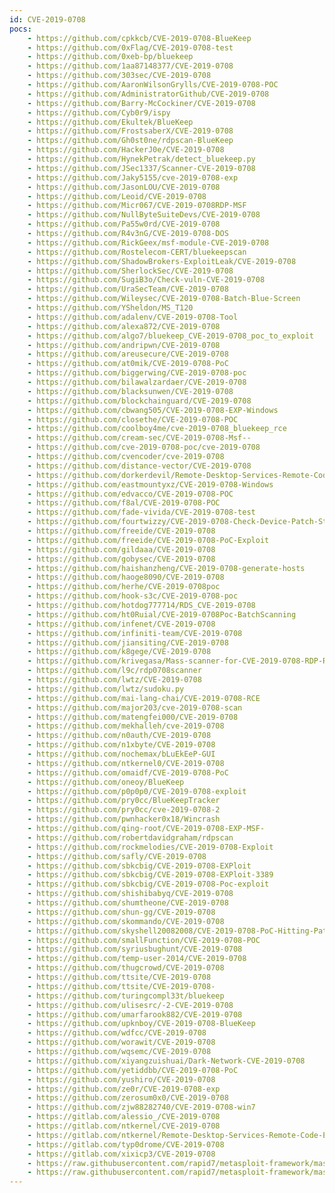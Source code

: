 ```yaml
---
id: CVE-2019-0708
pocs:
    - https://github.com/cpkkcb/CVE-2019-0708-BlueKeep
    - https://github.com/0xFlag/CVE-2019-0708-test
    - https://github.com/0xeb-bp/bluekeep
    - https://github.com/1aa87148377/CVE-2019-0708
    - https://github.com/303sec/CVE-2019-0708
    - https://github.com/AaronWilsonGrylls/CVE-2019-0708-POC
    - https://github.com/AdministratorGithub/CVE-2019-0708
    - https://github.com/Barry-McCockiner/CVE-2019-0708
    - https://github.com/Cyb0r9/ispy
    - https://github.com/Ekultek/BlueKeep
    - https://github.com/FrostsaberX/CVE-2019-0708
    - https://github.com/Gh0st0ne/rdpscan-BlueKeep
    - https://github.com/HackerJ0e/CVE-2019-0708
    - https://github.com/HynekPetrak/detect_bluekeep.py
    - https://github.com/JSec1337/Scanner-CVE-2019-0708
    - https://github.com/Jaky5155/cve-2019-0708-exp
    - https://github.com/JasonLOU/CVE-2019-0708
    - https://github.com/Leoid/CVE-2019-0708
    - https://github.com/Micr067/CVE-2019-0708RDP-MSF
    - https://github.com/NullByteSuiteDevs/CVE-2019-0708
    - https://github.com/Pa55w0rd/CVE-2019-0708
    - https://github.com/R4v3nG/CVE-2019-0708-DOS
    - https://github.com/RickGeex/msf-module-CVE-2019-0708
    - https://github.com/Rostelecom-CERT/bluekeepscan
    - https://github.com/ShadowBrokers-ExploitLeak/CVE-2019-0708
    - https://github.com/SherlockSec/CVE-2019-0708
    - https://github.com/SugiB3o/Check-vuln-CVE-2019-0708
    - https://github.com/UraSecTeam/CVE-2019-0708
    - https://github.com/Wileysec/CVE-2019-0708-Batch-Blue-Screen
    - https://github.com/YSheldon/MS_T120
    - https://github.com/adalenv/CVE-2019-0708-Tool
    - https://github.com/alexa872/CVE-2019-0708
    - https://github.com/algo7/bluekeep_CVE-2019-0708_poc_to_exploit
    - https://github.com/andripwn/CVE-2019-0708
    - https://github.com/areusecure/CVE-2019-0708
    - https://github.com/at0mik/CVE-2019-0708-PoC
    - https://github.com/biggerwing/CVE-2019-0708-poc
    - https://github.com/bilawalzardaer/CVE-2019-0708
    - https://github.com/blacksunwen/CVE-2019-0708
    - https://github.com/blockchainguard/CVE-2019-0708
    - https://github.com/cbwang505/CVE-2019-0708-EXP-Windows
    - https://github.com/closethe/CVE-2019-0708-POC
    - https://github.com/coolboy4me/cve-2019-0708_bluekeep_rce
    - https://github.com/cream-sec/CVE-2019-0708-Msf--
    - https://github.com/cve-2019-0708-poc/cve-2019-0708
    - https://github.com/cvencoder/cve-2019-0708
    - https://github.com/distance-vector/CVE-2019-0708
    - https://github.com/dorkerdevil/Remote-Desktop-Services-Remote-Code-Execution-Vulnerability-CVE-2019-0708-
    - https://github.com/eastmountyxz/CVE-2019-0708-Windows
    - https://github.com/edvacco/CVE-2019-0708-POC
    - https://github.com/f8al/CVE-2019-0708-POC
    - https://github.com/fade-vivida/CVE-2019-0708-test
    - https://github.com/fourtwizzy/CVE-2019-0708-Check-Device-Patch-Status
    - https://github.com/freeide/CVE-2019-0708
    - https://github.com/freeide/CVE-2019-0708-PoC-Exploit
    - https://github.com/gildaaa/CVE-2019-0708
    - https://github.com/gobysec/CVE-2019-0708
    - https://github.com/haishanzheng/CVE-2019-0708-generate-hosts
    - https://github.com/haoge8090/CVE-2019-0708
    - https://github.com/herhe/CVE-2019-0708poc
    - https://github.com/hook-s3c/CVE-2019-0708-poc
    - https://github.com/hotdog777714/RDS_CVE-2019-0708
    - https://github.com/ht0Ruial/CVE-2019-0708Poc-BatchScanning
    - https://github.com/infenet/CVE-2019-0708
    - https://github.com/infiniti-team/CVE-2019-0708
    - https://github.com/jiansiting/CVE-2019-0708
    - https://github.com/k8gege/CVE-2019-0708
    - https://github.com/krivegasa/Mass-scanner-for-CVE-2019-0708-RDP-RCE-Exploit
    - https://github.com/l9c/rdp0708scanner
    - https://github.com/lwtz/CVE-2019-0708
    - https://github.com/lwtz/sudoku.py
    - https://github.com/mai-lang-chai/CVE-2019-0708-RCE
    - https://github.com/major203/cve-2019-0708-scan
    - https://github.com/matengfei000/CVE-2019-0708
    - https://github.com/mekhalleh/cve-2019-0708
    - https://github.com/n0auth/CVE-2019-0708
    - https://github.com/n1xbyte/CVE-2019-0708
    - https://github.com/nochemax/bLuEkEeP-GUI
    - https://github.com/ntkernel0/CVE-2019-0708
    - https://github.com/omaidf/CVE-2019-0708-PoC
    - https://github.com/oneoy/BlueKeep
    - https://github.com/p0p0p0/CVE-2019-0708-exploit
    - https://github.com/pry0cc/BlueKeepTracker
    - https://github.com/pry0cc/cve-2019-0708-2
    - https://github.com/pwnhacker0x18/Wincrash
    - https://github.com/qing-root/CVE-2019-0708-EXP-MSF-
    - https://github.com/robertdavidgraham/rdpscan
    - https://github.com/rockmelodies/CVE-2019-0708-Exploit
    - https://github.com/safly/CVE-2019-0708
    - https://github.com/sbkcbig/CVE-2019-0708-EXPloit
    - https://github.com/sbkcbig/CVE-2019-0708-EXPloit-3389
    - https://github.com/sbkcbig/CVE-2019-0708-Poc-exploit
    - https://github.com/shishibabyq/CVE-2019-0708
    - https://github.com/shumtheone/CVE-2019-0708
    - https://github.com/shun-gg/CVE-2019-0708
    - https://github.com/skommando/CVE-2019-0708
    - https://github.com/skyshell20082008/CVE-2019-0708-PoC-Hitting-Path
    - https://github.com/smallFunction/CVE-2019-0708-POC
    - https://github.com/syriusbughunt/CVE-2019-0708
    - https://github.com/temp-user-2014/CVE-2019-0708
    - https://github.com/thugcrowd/CVE-2019-0708
    - https://github.com/ttsite/CVE-2019-0708
    - https://github.com/ttsite/CVE-2019-0708-
    - https://github.com/turingcompl33t/bluekeep
    - https://github.com/ulisesrc/-2-CVE-2019-0708
    - https://github.com/umarfarook882/CVE-2019-0708
    - https://github.com/upknboy/CVE-2019-0708-BlueKeep
    - https://github.com/wdfcc/CVE-2019-0708
    - https://github.com/worawit/CVE-2019-0708
    - https://github.com/wqsemc/CVE-2019-0708
    - https://github.com/xiyangzuishuai/Dark-Network-CVE-2019-0708
    - https://github.com/yetiddbb/CVE-2019-0708-PoC
    - https://github.com/yushiro/CVE-2019-0708
    - https://github.com/ze0r/CVE-2019-0708-exp
    - https://github.com/zerosum0x0/CVE-2019-0708
    - https://github.com/zjw88282740/CVE-2019-0708-win7
    - https://gitlab.com/alessio_/CVE-2019-0708
    - https://gitlab.com/ntkernel/CVE-2019-0708
    - https://gitlab.com/ntkernel/Remote-Desktop-Services-Remote-Code-Execution-Vulnerability-CVE-2019-0708-
    - https://gitlab.com/typ0drome/CVE-2019-0708
    - https://gitlab.com/xixicp3/CVE-2019-0708
    - https://raw.githubusercontent.com/rapid7/metasploit-framework/master/modules/auxiliary/scanner/rdp/cve_2019_0708_bluekeep.rb
    - https://raw.githubusercontent.com/rapid7/metasploit-framework/master/modules/exploits/windows/rdp/cve_2019_0708_bluekeep_rce.rb
---
```

